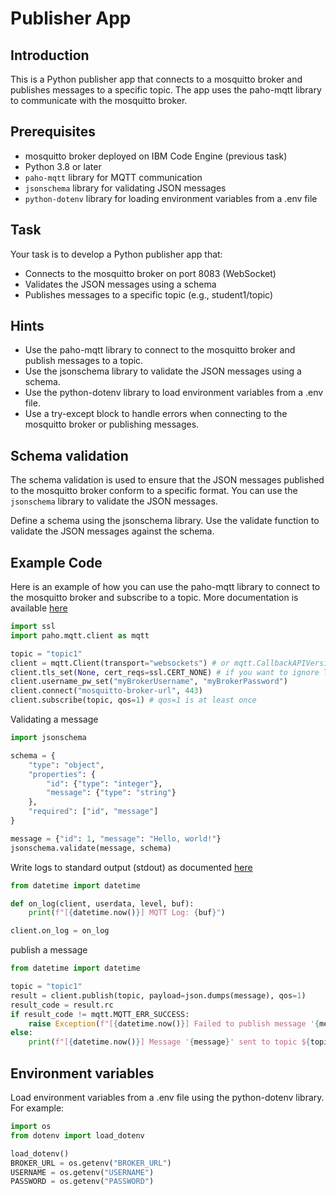 # Publisher App

## Introduction

This is a Python publisher app that connects to a mosquitto broker and publishes messages to a specific topic. The app uses the paho-mqtt library to communicate with the mosquitto broker.

## Prerequisites

- mosquitto broker deployed on IBM Code Engine (previous task)
- Python 3.8 or later
- `paho-mqtt` library for MQTT communication
- `jsonschema` library for validating JSON messages
- `python-dotenv` library for loading environment variables from a .env file

## Task

Your task is to develop a Python publisher app that:

- Connects to the mosquitto broker on port 8083 (WebSocket)
- Validates the JSON messages using a schema
- Publishes messages to a specific topic (e.g., student1/topic)

## Hints

- Use the paho-mqtt library to connect to the mosquitto broker and publish messages to a topic.
- Use the jsonschema library to validate the JSON messages using a schema.
- Use the python-dotenv library to load environment variables from a .env file.
- Use a try-except block to handle errors when connecting to the mosquitto broker or publishing messages.

## Schema validation

The schema validation is used to ensure that the JSON messages published to the mosquitto broker conform to a specific format. You can use the `jsonschema` library to validate the JSON messages.

Define a schema using the jsonschema library.
Use the validate function to validate the JSON messages against the schema.

## Example Code

Here is an example of how you can use the paho-mqtt library to connect to the mosquitto broker and subscribe to a topic. More documentation is available [here](https://eclipse.dev/paho/files/paho.mqtt.python/html/client.html)

```python
import ssl
import paho.mqtt.client as mqtt

topic = "topic1"
client = mqtt.Client(transport="websockets") # or mqtt.CallbackAPIVersion.VERSION2
client.tls_set(None, cert_reqs=ssl.CERT_NONE) # if you want to ignore TLS
client.username_pw_set("myBrokerUsername", "myBrokerPassword")
client.connect("mosquitto-broker-url", 443)
client.subscribe(topic, qos=1) # qos=1 is at least once
```

Validating a message

```python
import jsonschema

schema = {
    "type": "object",
    "properties": {
        "id": {"type": "integer"},
        "message": {"type": "string"}
    },
    "required": ["id", "message"]
}

message = {"id": 1, "message": "Hello, world!"}
jsonschema.validate(message, schema)
```

Write logs to standard output (stdout) as documented [here](https://eclipse.dev/paho/files/paho.mqtt.python/html/client.html#paho.mqtt.client.Client.on_log)

```python
from datetime import datetime

def on_log(client, userdata, level, buf):
    print(f"[{datetime.now()}] MQTT Log: {buf}")

client.on_log = on_log
```

publish a message

```python
from datetime import datetime

topic = "topic1"
result = client.publish(topic, payload=json.dumps(message), qos=1)
result_code = result.rc
if result_code != mqtt.MQTT_ERR_SUCCESS:
    raise Exception(f"[{datetime.now()}] Failed to publish message '{message}' to topic ${topic}. Result code: {result_code}")
else:
    print(f"[{datetime.now()}] Message '{message}' sent to topic ${topic} successfully.")
```

## Environment variables

Load environment variables from a .env file using the python-dotenv library. For example:

```python
import os
from dotenv import load_dotenv

load_dotenv()
BROKER_URL = os.getenv("BROKER_URL")
USERNAME = os.getenv("USERNAME")
PASSWORD = os.getenv("PASSWORD")
```
